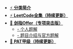 * [⚡  **分类简介**]()
* [⚡  **LeetCode全集（持续更新）**](grocery-algorithm/LeetCode/README.md)
* [🧠  **剑指Offer（专项突击版）**]()
   * [- 个人题解](grocery-algorithm/剑指Offer/个人题解/README.md)
   * [- 题目介绍与官方题解](grocery-algorithm/剑指Offer/题目介绍与官方题解/README.md)
* [👀  **PAT甲级（持续更新）**](grocery-algorithm/PAT甲级/README.md)
